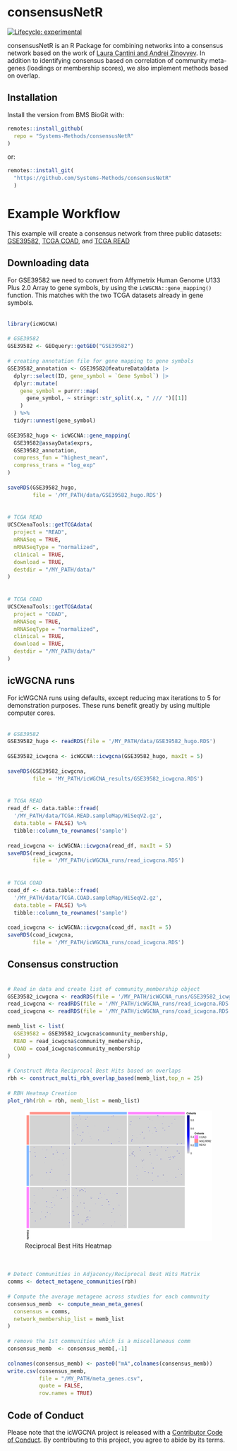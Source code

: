 
<!-- README.md is generated from README.Rmd. Please edit that file -->

# consensusNetR

<!-- badges: start -->

[![Lifecycle:
experimental](https://img.shields.io/badge/lifecycle-experimental-orange.svg)](https://lifecycle.r-lib.org/articles/stages.html#experimental)
<!-- badges: end -->

consensusNetR is an R Package for combining networks into a consensus
network based on the work of [Laura Cantini and Andrei
Zinovyev](https://academic.oup.com/bioinformatics/article/35/21/4307/5426054).
In addition to identifying consensus based on correlation of community
meta-genes (loadings or membership scores), we also implement methods
based on overlap.

## Installation

Install the version from BMS BioGit with:

``` r
remotes::install_github(
  repo = "Systems-Methods/consensusNetR"
)
```

or:

``` r
remotes::install_git(
  "https://github.com/Systems-Methods/consensusNetR"
  )
```

# Example Workflow

This example will create a consensus network from three public datasets:
[GSE39582](https://www.ncbi.nlm.nih.gov/geo/query/acc.cgi?acc=GSE39582),
[TCGA COAD](https://portal.gdc.cancer.gov/projects/TCGA-COAD), and [TCGA
READ](https://portal.gdc.cancer.gov/projects/TCGA-READ)

## Downloading data

For GSE39582 we need to convert from Affymetrix Human Genome U133 Plus
2.0 Array to gene symbols, by using the `icWGCNA::gene_mapping()`
function. This matches with the two TCGA datasets already in gene
symbols.

``` r

library(icWGCNA)

# GSE39582
GSE39582 <- GEOquery::getGEO("GSE39582")

# creating annotation file for gene mapping to gene symbols
GSE39582_annotation <- GSE39582@featureData@data |>
  dplyr::select(ID, gene_symbol = `Gene Symbol`) |>  
  dplyr::mutate(
    gene_symbol = purrr::map(
      gene_symbol, ~ stringr::str_split(.x, " /// ")[[1]]
    )
  ) %>% 
  tidyr::unnest(gene_symbol)

GSE39582_hugo <- icWGCNA::gene_mapping(
  GSE39582@assayData$exprs, 
  GSE39582_annotation, 
  compress_fun = "highest_mean", 
  compress_trans = "log_exp"
)

saveRDS(GSE39582_hugo, 
        file = '/MY_PATH/data/GSE39582_hugo.RDS')


# TCGA READ
UCSCXenaTools::getTCGAdata(
  project = "READ",
  mRNASeq = TRUE, 
  mRNASeqType = "normalized",
  clinical = TRUE, 
  download = TRUE, 
  destdir = "/MY_PATH/data/"
)


# TCGA COAD
UCSCXenaTools::getTCGAdata(
  project = "COAD",
  mRNASeq = TRUE, 
  mRNASeqType = "normalized",
  clinical = TRUE, 
  download = TRUE, 
  destdir = "/MY_PATH/data/"
)
```

## icWGCNA runs

For icWGCNA runs using defaults, except reducing max iterations to 5 for
demonstration purposes. These runs benefit greatly by using multiple
computer cores.

``` r

# GSE39582
GSE39582_hugo <- readRDS(file = '/MY_PATH/data/GSE39582_hugo.RDS')

GSE39582_icwgcna <- icWGCNA::icwgcna(GSE39582_hugo, maxIt = 5)

saveRDS(GSE39582_icwgcna, 
        file = 'MY_PATH/icWGCNA_results/GSE39582_icwgcna.RDS')


# TCGA READ
read_df <- data.table::fread(
  '/MY_PATH/data/TCGA.READ.sampleMap/HiSeqV2.gz', 
  data.table = FALSE) %>% 
  tibble::column_to_rownames('sample')

read_icwgcna <- icWGCNA::icwgcna(read_df, maxIt = 5)
saveRDS(read_icwgcna, 
        file = '/MY_PATH/icWGCNA_runs/read_icwgcna.RDS')


# TCGA COAD
coad_df <- data.table::fread(
  '/MY_PATH/data/TCGA.COAD.sampleMap/HiSeqV2.gz', 
  data.table = FALSE) %>% 
  tibble::column_to_rownames('sample')

coad_icwgcna <- icWGCNA::icwgcna(coad_df, maxIt = 5)
saveRDS(coad_icwgcna, 
        file = '/MY_PATH/icWGCNA_runs/coad_icwgcna.RDS')
```

## Consensus construction

``` r

# Read in data and create list of community_membership object
GSE39582_icwgcna <- readRDS(file = '/MY_PATH/icWGCNA_runs/GSE39582_icwgcna.RDS')
read_icwgcna <- readRDS(file = '/MY_PATH/icWGCNA_runs/read_icwgcna.RDS')
coad_icwgcna <- readRDS(file = '/MY_PATH/icWGCNA_runs/coad_icwgcna.RDS')

memb_list <- list(
  GSE39582 = GSE39582_icwgcna$community_membership,
  READ = read_icwgcna$community_membership,
  COAD = coad_icwgcna$community_membership
)

# Construct Meta Reciprocal Best Hits based on overlaps
rbh <- construct_multi_rbh_overlap_based(memb_list,top_n = 25)

# RBH Heatmap Creation
plot_rbh(rbh = rbh, memb_list = memb_list)
```

<figure>
<img src="man/figures/README-RBH-1.png"
alt="Reciprocal Best Hits Heatmap" />
<figcaption aria-hidden="true">Reciprocal Best Hits Heatmap</figcaption>
</figure>

``` r


# Detect Communities in Adjacency/Reciprocal Best Hits Matrix
comms <- detect_metagene_communities(rbh) 

# Compute the average metagene across studies for each community
consensus_memb  <- compute_mean_meta_genes(
  consensus = comms,
  network_membership_list = memb_list
)

# remove the 1st communities which is a miscellaneous comm
consensus_memb  <- consensus_memb[,-1] 

colnames(consensus_memb) <- paste0("mA",colnames(consensus_memb))
write.csv(consensus_memb,
          file = "/MY_PATH/meta_genes.csv", 
          quote = FALSE, 
          row.names = TRUE)
```

## Code of Conduct

Please note that the icWGCNA project is released with a [Contributor
Code of
Conduct](https://contributor-covenant.org/version/2/0/CODE_OF_CONDUCT.html).
By contributing to this project, you agree to abide by its terms.
